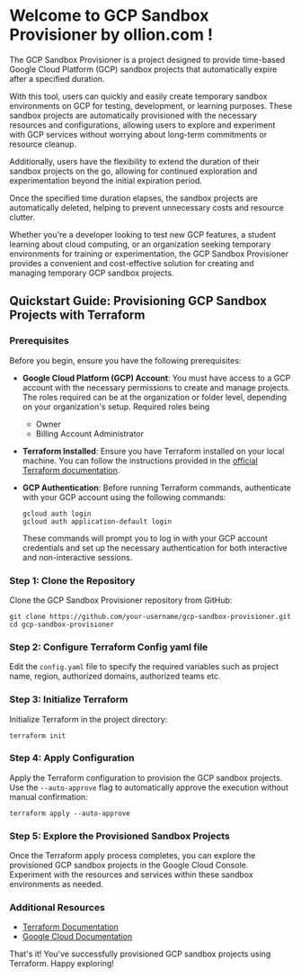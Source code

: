 # Welcome to GCP Sandbox Provisioner by ollion.com !

The GCP Sandbox Provisioner is a project designed to provide time-based Google Cloud Platform (GCP) sandbox projects that automatically expire after a specified duration.

With this tool, users can quickly and easily create temporary sandbox environments on GCP for testing, development, or learning purposes. These sandbox projects are automatically provisioned with the necessary resources and configurations, allowing users to explore and experiment with GCP services without worrying about long-term commitments or resource cleanup.

Additionally, users have the flexibility to extend the duration of their sandbox projects on the go, allowing for continued exploration and experimentation beyond the initial expiration period.

Once the specified time duration elapses, the sandbox projects are automatically deleted, helping to prevent unnecessary costs and resource clutter.

Whether you're a developer looking to test new GCP features, a student learning about cloud computing, or an organization seeking temporary environments for training or experimentation, the GCP Sandbox Provisioner provides a convenient and cost-effective solution for creating and managing temporary GCP sandbox projects.

## Quickstart Guide: Provisioning GCP Sandbox Projects with Terraform

### Prerequisites
Before you begin, ensure you have the following prerequisites:

 - **Google Cloud Platform (GCP) Account**: You must have access to a GCP account with the necessary permissions to create and manage projects. The roles required can be at the organization or folder level, depending on your organization's setup. Required roles being 
	 - Owner
	 - Billing Account Administrator

 - **Terraform Installed**: Ensure you have Terraform installed on your local machine. You can follow the instructions provided in the [official Terraform documentation](https://learn.hashicorp.com/tutorials/terraform/install-cli).

 - **GCP Authentication**: Before running Terraform commands, authenticate with your GCP account using the following commands:
   ```
   gcloud auth login
   gcloud auth application-default login
   ```
   These commands will prompt you to log in with your GCP account credentials and set up the necessary authentication for both interactive and non-interactive sessions.

### Step 1: Clone the Repository
Clone the GCP Sandbox Provisioner repository from GitHub:
```
git clone https://github.com/your-username/gcp-sandbox-provisioner.git
cd gcp-sandbox-provisioner
```

### Step 2: Configure Terraform Config yaml file
Edit the `config.yaml` file to specify the required variables such as project name, region, authorized domains, authorized teams etc. 

### Step 3: Initialize Terraform
Initialize Terraform in the project directory:
```
terraform init
```

### Step 4: Apply Configuration
Apply the Terraform configuration to provision the GCP sandbox projects. Use the `--auto-approve` flag to automatically approve the execution without manual confirmation:
```
terraform apply --auto-approve
```

### Step 5: Explore the Provisioned Sandbox Projects
Once the Terraform apply process completes, you can explore the provisioned GCP sandbox projects in the Google Cloud Console. Experiment with the resources and services within these sandbox environments as needed.

### Additional Resources
- [Terraform Documentation](https://learn.hashicorp.com/collections/terraform/gcp-get-started)
- [Google Cloud Documentation](https://cloud.google.com/docs)

That's it! You've successfully provisioned GCP sandbox projects using Terraform. Happy exploring!